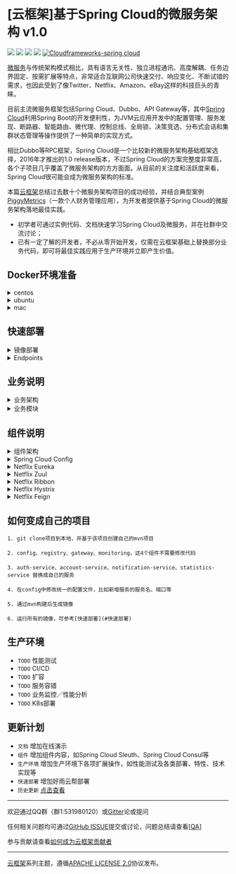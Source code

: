 # [云框架]基于Spring Cloud的微服务架构 v1.0

![](https://img.shields.io/badge/release-v1.0-green.svg)
[![](https://img.shields.io/badge/Producer-elvis2002-orange.svg)](CONTRIBUTORS.md)
![](https://img.shields.io/badge/License-Apache_2.0-blue.svg)
[![](https://img.shields.io/badge/Chat-Gitter-yellow.svg)](https://gitter.im/cloudframeworks-springcloud?utm_source=share-link&utm_medium=link&utm_campaign=share-link)
<a target="_blank" href="//shang.qq.com/wpa/qunwpa?idkey=08656cfa0add38f98157b017d0f66b6b076fc48d354cd43b8cf2321aa7436f9d"><img border="0" src="https://img.shields.io/badge/Group-QQ-brightgreen.svg" alt="Cloudframeworks-spring cloud" title="Cloudframeworks-spring cloud"></a>

[微服务](https://martinfowler.com/articles/microservices.html)与传统架构模式相比，具有语言无关性、独立进程通讯、高度解耦、任务边界固定、按需扩展等特点，非常适合互联网公司快速交付、响应变化、不断试错的需求，也因此受到了像Twitter、Netflix、Amazon、eBay这样的科技巨头的青睐。

目前主流微服务框架包括Spring Cloud、Dubbo、API Gateway等，其中[Spring Cloud](http://projects.spring.io/spring-cloud/)利用Spring Boot的开发便利性，为JVM云应用开发中的配置管理、服务发现、断路器、智能路由、微代理、控制总线、全局锁、决策竞选、分布式会话和集群状态管理等操作提供了一种简单的实现方式。

相比Dubbo等RPC框架，Spring Cloud是一个比较新的微服务架构基础框架选择，2016年才推出的1.0 release版本，不过Spring Cloud的方案完整度非常高，各个子项目几乎覆盖了微服务架构的方方面面。从目前的关注度和活跃度来看，Spring Cloud很可能会成为微服务架构的标准。

本篇[云框架](ABOUT.md)总结过去数十个微服务架构项目的成功经验，并结合典型案例[PiggyMetrics](https://github.com/cloudframeworks-springcloud/PiggyMetrics)（一款个人财务管理应用），为开发者提供基于Spring Cloud的微服务架构落地最佳实践。

* 初学者可通过实例代码、文档快速学习Spring Cloud及微服务，并在社群中交流讨论；
* 已有一定了解的开发者，不必从零开始开发，仅需在云框架基础上替换部分业务代码，即可将最佳实践应用于生产环境并立即产生价值。

## Docker环境准备

<details>

<summary> centos </summary>

   ```
   1.清除docker 旧版本
    
     rpm -qa |grep docker
     yum  -y  remove docker* 
        
   2.安装新的docker
    
     yum install -y docker-engine
        
   3.systemctl  start docker
    
   4.docker info 查看docker状态
   ```

</details>

<details>

<summary> ubuntu </summary>

   ```
   1.更新apt包
    
     sudo apt-get update
        
   2.安装 Docker
    
     sudo apt-get install docker-engine
        
   3.sudo service docker start
    
   4.docker info 查看docker状态
   ```

</details>

<details>

<summary> mac </summary>

   请参考[https://docs.docker.com/docker-for-mac/](https://docs.docker.com/docker-for-mac/)

</details>

## 快速部署

<details>

<summary> 镜像部署 </summary>

1. 克隆完整代码

   git clone [https://github.com/cloudframeworks-springcloud/PiggyMetrics](https://github.com/cloudframeworks-springcloud/PiggyMetrics)

2. 设置环境变量

   ```
   export CONFIG_SERVICE_PASSWORD=root
   export NOTIFICATION_SERVICE_PASSWORD=root
   export STATISTICS_SERVICE_PASSWORD=root
   export ACCOUNT_SERVICE_PASSWORD=root
   export MONGODB_PASSWORD=root         ## 必填，其他变量可不设置
   ```

3. 基于[docker-compose](https://docs.docker.com/compose/install/)运行如下命令（[docker-compose.yml](https://github.com/cloudframeworks-springcloud/PiggyMetrics/blob/master/docker-compose.yml)）

   ```
   docker-compose -f docker-compose.yml up -d
   ```
</details>

<details>

<summary> Endpoints </summary>

   ```
http://DOCKER-HOST:80 - Gateway

http://DOCKER-HOST:8761 - Eureka Dashboard

http://DOCKER-HOST:9000/hystrix - Hystrix Dashboard

http://DOCKER-HOST:8989 - Turbine stream (source for the Hystrix Dashboard)

http://DOCKER-HOST:15672 - RabbitMq management (默认账号guest／默认密码guest)
   ```

</details>

## 业务说明

<details>

<summary> 业务架构 </summary>

Piggymetrics通过Spring Cloud实现微服务架构，应用被分解为**账户服务**（[ACCOUNT SERVICE](https://github.com/cloudframeworks-springcloud/PiggyMetrics/tree/master/account-service)）、**统计服务**（[STATISTICS SERVICE](https://github.com/cloudframeworks-springcloud/PiggyMetrics/tree/master/statistics-service)）、**通知服务**（[NOTIFICATION SERVICE](https://github.com/cloudframeworks-springcloud/PiggyMetrics/tree/master/notification-service)）等三个核心微服务。每个微服务都是围绕业务能力组织的可独立部署的应用程序，拥有独立的数据库并使用同步的[REST API](http://www.restapitutorial.com/)实现微服务与微服务之间的通信。

PiggyMetrics业务架构如下图所示：

<div align=center><img width="900" height="" src="./image/pm业务架构.png"/></div>

</details>

<details>

<summary> 业务模块 </summary>

**账户服务**模块包含一般用户输入逻辑和验证：收入/费用项目，储蓄和帐户设置。

方法	| 路径	| 描述	| 用户验证	| UI可用
------------- | ------------------------- | ------------- |:-------------:|:----------------:|
GET	| /accounts/{account}	| 获取特定账户数据	|  | 	
GET	| /accounts/current	| 获取当前账户数据	| × | ×
GET	| /accounts/demo	| 获取demo账户数据 (预填充收入/支出项目等)	|   | 	×
PUT	| /accounts/current	| 保存当前账户数据	| × | ×
POST	| /accounts/	| 注册新账户	|   | ×

**统计服务**模块执行主要统计参数的计算，并捕获每个帐户的时间序列。

方法	| 路径	| 描述 | 用户验证	| UI可用
------------- | ------------------------- | ------------- |:-------------:|:----------------:|
GET	| /statistics/{account}	| 获取特定账户统计	          |  | 	
GET	| /statistics/current	| 获取当前账户统计	| × | × 
GET	| /statistics/demo	| 获取demo账户统计	|   | × 
PUT	| /statistics/{account}	| 创建或更新时间系列数据点指定的帐户	|   | 

**通知服务**模块存储用户联系信息和通知设置（如提醒和备份频率），计划工作人员从其他服务收集所需的信息，并向订阅的客户发送电子邮件。

方法	| 路径	| 描述	| 用户验证	| UI可用
------------- | ------------------------- | ------------- |:-------------:|:----------------:|
GET	| /notifications/settings/current	| 获取当前账户通知设置	| × | ×	
PUT	| /notifications/settings/current	| 保存当前账户通知设置	| × | ×

</details>

## 组件说明

<details>

<summary> 组件架构 </summary>

<a name="组件架构"></a>Piggymetrics基础服务设施中用到了Spring Cloud Config、Netflix Eureka、Netflix Hystrix、Netflix Zuul、Netflix Ribbon、Netflix Feign等组件，而这也正是Spring Cloud分布式开发中最核心的组件。

组件架构如下图所示：

<div align=center><img width="900" height="" src="./image/pm组件架构.png"/></div>

* 账户服务通过远程客户端（Feign）调用统计服务及通知服务，通过Ribbon实现负载均衡，并在调用过程中增加了断路器（Hystrix）的功能；

* 由于服务发现后才能调用，因此账户服务、统计服务、通知服务通过注册中心（Eureka）实现互相发现；

* API Gateway（Zuul）提供对外统一的服务网关，首先从注册中心（Eureka）处获取相应服务，再根据服务调用各个服务的真实业务逻辑；

* 服务调用过程通过聚合器（Turbine）统一所有断路信息；

* 整个业务过程中所有服务的配置文件通过Spring Cloud Config来管理，即起什么端口、配置什么参数等；

* 认证机制通过Auth service实现，提供基本认证服务。

> **需要注意的是Spring Cloud Config、Eureka、Ribbon、Hystrix、Feign以及Turbine均为标准组件，与业务之间没有强关系，不涉及到业务代码，仅需简单配置即可工作。**

</details>

<details>

<summary> Spring Cloud Config </summary>

### 通用说明

在分布式系统中，Spring Cloud Config通过config-server（服务端）和config-client（客户端）提供可扩展的配置服务，并利用配置服务中心集中管理所有服务的各种环境配置文件。Spring Cloud Config基于使用中心配置仓库的思想（版本控制），支持Git（默认）、SVN、File等三种储存方式。

**创建Config Server**

* 创建一个mvn工程，起名为config-server，核心依赖：

   ```
   <dependency>
       <groupId>org.springframework.boot</groupId>
       <artifactId>spring-boot-starter-test</artifactId>
       <scope>test</scope>
   </dependency>
   <dependency>
       <groupId>org.springframework.cloud</groupId>
       <artifactId>spring-cloud-config-server</artifactId>
    </dependency> 
   ```

* 在程序的入口Application类加上@EnableConfigServer注解开启配置服务器。

   ```
   @EnableConfigServer
   @SpringBootApplication
   public class Application {
    
       public static void main(String[] args) {
           new SpringApplicationBuilder(Application.class).web(true).run(args);
       }
   }       
   ```

* 配置文件

   ```
   server:
     port: 8888
    
   spring:
     application:
       name: config-server
     cloud:
       config:
         server:
           git:
             uri:                        ## 配置文件所存放的git地址
             searchPaths: config         ## 寻找路径
        
   ```

   获取git上的资源信息遵循如下规则：

   ```
   /{application}/{profile}[/{label}]
   /{application}-{profile}.yml
   /{label}/{application}-{profile}.yml
   /{application}-{profile}.properties
   /{label}/{application}-{profile}.properties  
   ```

**创建Config client**

* 创建一个mvn工程，起名为config-client，核心依赖：

   ```
   <dependency>
       <groupId>org.springframework.cloud</groupId>
       <artifactId>spring-cloud-config-client</artifactId>
   </dependency>
   ```

* 在程序的入口Application类加上@EnableConfigServer注解开启配置服务器

   ```
   @SpringBootApplication
   public class Application {
    
       public static void main(String[] args) {
           new SpringApplicationBuilder(Application.class).web(true).run(args);
       }
   }        
   ```

* 创建一个restful接口访问配置文件中属性

   ```
   @EnableAutoConfiguration
   @RefreshScope
   @RestController
   public class DemoController {
    
       @Value("${from}")
       String from;
        
        
       @RequestMapping("/from")
       public String from() {
           return this.from;
       }
   }
   ```

* 配置文件

   ```
   server:
     port: 9000
    
   spring:
     application:
       name: config-client
     profiles:
       active: dev
     cloud:
       config:
         uri: http://${CONFIG_HOST}:${CONFIG_PORT}
         label: master      
   ```

* 访问地址

   http://DOCKER_HOST:DOCKER_PORT/from

### 业务配置

在PiggyMetrics项目中，[config_server](https://github.com/cloudframeworks-springcloud/PiggyMetrics/tree/master/config)从本地类路径加载配置文件：

<div align=center><img width="900" height="" src="./image/pmspringcloudconfig.png"/></div>

我们可以在[config service](https://github.com/cloudframeworks-springcloud/PiggyMetrics/tree/master/config/src/main/resources/shared)中查看shard目录资源，其中`application.yml`被所有客户端应用共享，比如当Notification-service请求配置时，使用`shared/notification-service.yml`和`shared/application.yml`配置服务响应。

使用Spring Cloud config需要在[pom.xml](https://github.com/cloudframeworks-springcloud/PiggyMetrics/blob/master/config/pom.xml)中添加spring-cloud-starter-config（它将从配置中心自动获取配置），并在各服务资源目录bootstrap.yml中，例如[moinitoring的bootstrap.yml](https://github.com/cloudframeworks-springcloud/PiggyMetrics/blob/master/monitoring/src/main/resources/bootstrap.yml)中添加如下代码：

   ```
   spring:
     application:
       name: 服务名
     cloud:
       config:
         uri: http://config:8888
         fail-fast: true
   ```

配置文件修改后可通过 http://DOCKER-HOST:DOCKER-PORT/xxx/refresh 刷新配置(xxx表示服务根路径)，无需重启服务。

</details>

<details>

<summary> Netflix Eureka </summary>

### 通用说明

微服务架构比传统SOA架构中的服务粒度更小、服务数量更多，为了有效管理各个服务，服务注册的概念应运而生。它的特点是1）简单易用，对用户透明；2）高可用，满足CAP理论；3）多语言支持。

在基于Spring Cloud的微服务架构中，通常采用Netflix Eureka作为注册中心，它的易用性体现在：

* 通过与Spring Boot(Cloud)结合达到只用注解和Maven依赖即可部署和启动服务的效果
* Netflix Eureka自带Client包，使得使用Eureka作为注册中心的客户端（即服务）不需要关心自己与Eureka的通讯机制，只需要引入Client依赖即可，当然前提是使用Java

Netflix Eureka通过“伙伴”机制实现高可用，每一台Eureka都需要在配置中指定另一个Eureka的地址作为伙伴，Eureka启动时会向自己的伙伴节点获取当前已经存在的注册列表，这样在向Eureka集群中增加新机器时就不需要担心注册列表不完整的问题，在CAP理论中满足AP原则。

除此之外，Netflix Eureka支持Region和Zone的概念，其中一个Region可以包含多个Zone。Eureka在启动时需要指定一个Zone名，即指定当前Eureka属于哪个Zone, 如果不指定则属于defaultZone。值得注意的是，Eureka Client也需要指定Zone。

Netflix Eureka使用Java编写，但它会将所有注册信息和心跳连接地址都暴露为HTTP REST接口，客户端实际是通过HTTP请求与Server进行通讯的，因此Client完全可以使用其它语言进行编写，只需要即时调用注册服务、注销服务、获取服务列表和心跳请求的HTTP REST接口即可。

**创建Eureka Server**

* 创建一个mvn工程，起名为eureka-server，核心依赖：

   ```
   <dependency>
       <groupId>org.springframework.cloud</groupId>
       <artifactId>spring-cloud-starter-eureka-server</artifactId>
   </dependency>
        
   ```

* 在程序的入口Application类加上@EnableEurekaServer注解开启配置服务器

   ```
   @SpringBootApplication
   @EnableEurekaServer
   public class EurekaApplication {
    
       public static void main(String[] args) {
           SpringApplication.run(EurekaApplication.class, args);
       }
   }
        
   ```

* 配置文件

   ```    
   server:
     port: 8761
   spring:
     application:
       name: eureka-server
   eureka:
     instance:
       prefer-ip-address: true
     client:
       registerWithEureka: false
       fetchRegistry: false
       serviceUrl:
         defaultZone: http://127.0.0.1:8761/eureka/
       server:
         waitTimeInMsWhenSyncEmpty: 0
     server
       eviction-interval-timer-in-ms: 4000
       enableSelfPreservation: false
       renewalPercentThreshold: 0.9       
   ```

**创建Eureka service**

* 创建一个mvn工程，起名为eureka-service，核心依赖：

   ```
   <dependency>
       <groupId>org.springframework.cloud</groupId>
       <artifactId>spring-cloud-starter-eureka</artifactId>
   </dependency>
   ```

* 在程序的入口Application类加上@EnableDiscoveryClient注解开启配置服务器

   ```
   @SpringBootApplication
   @EnableDiscoveryClient
   public class DemoServiceApplication {
    
       public static void main(String[] args) {
           SpringApplication.run(DemoServiceApplication.class, args);
       }
   }     
   ```

* 创建2个restful接口

   普通的demo程序，提供/demo/show 和 /demo/index 接口
    
   ```
   @RequestMapping("/demo")
   @RestController
   public class DemoController {
    
       @RequestMapping("/show")
       public String show() {
           return "demo show";
       }
        
       @RequestMapping("/index")
       public String index() {
           return "demo index";
       }
   }
   ```
    
   user程序，提供/user/online和/user/offline 接口, 其中EurekaDiscoveryClientConfiguration管理改服务在注册中心的声明周期(下线和上线)
    
   ```
   @RequestMapping("/user")
   @RestController
   public class UserController {
       @Autowired
       private EurekaDiscoveryClientConfiguration lifecycle;
    
       @RequestMapping("/online")
       public String online() {
           this.lifecycle.start();
           return "user online method";
       }
    
       @RequestMapping("/offline")
       public String offline() {
           this.lifecycle.stop();
           return "user offline method";
       }
   }    
   ```

* 配置文件

   ```
   spring.application.name=eureka-service
   server.port=5000
   eureka.region=default
   eureka.preferSameZone=false
   eureka.shouldUseDns=false
   eureka.client.serviceUrl.defaultZone=http://${EUREKA_HOST}:${EUREKA_PORT}/eureka/
   eureka.instance.preferIpAddress=true
   eureka.instance.leaseRenewalIntervalInSeconds=10
   eureka.instance.leaseExpirationDurationInSeconds=20       
   ```
    
   EUREKA_HOST：注册中心ip
   
   EUREKA_PORT：注册中心端口
    
* 访问地址

   http://DOCKER_HOST:DOCKER_PORT/demo/index
       
   http://DOCKER_HOST:DOCKER_PORT/demo/show
       
   http://DOCKER_HOST:DOCKER_PORT/user/online
       
   http://DOCKER_HOST:DOCKER_PORT/user/offline
   
* 访问注册中心可以看到eureka-service已注册

   http://EUREKA_HOST:EUREKA_PORT/eureka/

### 业务配置

PiggyMetrics通过Eureka server实现[registy](https://github.com/cloudframeworks-springcloud/PiggyMetrics/tree/master/registry), 代码逻辑比较简单和标准，不用做任何修改，需要注意的是在[bootstrap.yml](https://github.com/cloudframeworks-springcloud/PiggyMetrics/blob/master/registry/src/main/resources/bootstrap.yml)加入配置中心服务地址信息。

   ```
   spring:
    cloud:
      config:
        uri: http://config:8888
        fail-fast: true
        password: ${CONFIG_SERVICE_PASSWORD}
        username: user
   ```

</details>

<details>

<summary> Netflix Zuul </summary>

### 通用说明

Netflix Zuul提供动态路由、监控、弹性、安全等的边缘服务。

在通过服务网关统一向外的提供REST API的微服务架构中，Netflix Zuul为微服务机构提供了前门保护的作用，同时将权限控制这些较重的非业务逻辑内容迁移到服务路由层面，使得服务集群主体能够具备更高的可复用性和可测试性。

**创建zuul service**

* 创建一个mvn工程，起名为zuul，核心依赖：

   ```
    <dependency>
       <groupId>org.springframework.cloud</groupId>
       <artifactId>spring-cloud-starter-zuul</artifactId>
   </dependency>       
   ```

* 在程序的入口Application类加上@EnableZuulProxy注解开启配置服务器

   ``` 
   @SpringBootApplication
   @EnableDiscoveryClient
   @EnableZuulProxy
   public class GatewayApplication {
    
       public static void main(String[] args) {
           SpringApplication.run(GatewayApplication.class, args);
       }
   }     
   ```

* 配置文件

   ``` 
   server:
     port: 5000
    
   spring:
     application:
       name: zuul
    
   eureka:
     client:
       service-url:
         defaultZone: http://${EUREKA_HOST}:${EUREKA_PORT}/eureka/
    
   hystrix:
     command:
       default:
         execution:
           isolation:
             thread:
               timeoutInMilliseconds: 20000
    
   ribbon:
     ReadTimeout: 20000
     ConnectTimeout: 20000
    
   zuul:
     ignoredServices: '*'
     host:
       connect-timeout-millis: 20000
       socket-timeout-millis: 20000
    
     routes:
       routes:
       demo:
         path: /demo/**
         serviceId: eureka-service
         stripPrefix: false
         sensitiveHeaders: Cookie,Set-Cookie,Authorization
       user:
         path: /user/**
         serviceId: eureka-service
         stripPrefix: false
         sensitiveHeaders: Cookie,Set-Cookie,Authorization
       outer:
         path: /baidu/**
         url: http://www.baidu.com
   ```
    
   EUREKA_HOST：注册中心ip
   
   EUREKA_PORT：注册中心端口
    
* 访问地址

   http://DOCKER_HOST:DOCKER_PORT/feign

### 业务配置

PiggyMetrics借助Netflix Zuul实现[gateway](https://github.com/cloudframeworks-springcloud/PiggyMetrics/tree/master/gateway)，代理授权服务、账户服务、统计服务和通知服务，这里的代码比较简单，基本上是标准的，不需要修改。

我们在实际业务的开发中，在[GatewayApplication.java](https://github.com/cloudframeworks-springcloud/PiggyMetrics/blob/master/gateway/src/main/java/com/piggymetrics/gateway/GatewayApplication.java)用具体业务替换相应的服务即可。

   ```
   @EnableZuulProxy        ## 增加zuul proxy代理功能
   public class GatewayApplication {
       public static void main(String[] args) {
           SpringApplication.run(GatewayApplication.class, args);
       }
   }
   ```

在resources目录下增加[static](https://github.com/cloudframeworks-springcloud/PiggyMetrics/tree/master/gateway/src/main/resources/static)录存放你的静态资源(如html、css、images等)
     
在zuul的配置文件[gateway.yml](https://github.com/cloudframeworks-springcloud/PiggyMetrics/blob/master/config/src/main/resources/shared/gateway.yml)中增加代理服务的配置

   ```
   zuul:
   ignoredServices: '*'
   host:
     connect-timeout-millis: 20000        ## 超时时间
      ocket-timeout-millis: 20000
   routes:
     auth-service:                        ## 认证服务
         path: /uaa/**                    ## 匹配路径
         url: http://auth-service:5000    ## 服务路径（http方式）
         stripPrefix: false               ## 是否包括前缀
         sensitiveHeaders:
     account-service:
         path: /accounts/**
         serviceId: account-service       ## 通过服务ID动态查找
         stripPrefix: false
         sensitiveHeaders:
     statistics-service:
         path: /statistics/**
         serviceId: statistics-service
         stripPrefix: false
         sensitiveHeaders:
     notification-service:
         path: /notifications/**
         serviceId: notification-service
         stripPrefix: false
         sensitiveHeaders:
   ```

</details>

<details>

<summary> Netflix Ribbon </summary>

### 通用说明

Ribbon是一个客户端负载均衡器，有多种负载均衡策略可选（包括自定义的负载均衡算法），并可配合服务发现及断路器使用。在配置文件中列出Load Balancer后面所有的机器，Ribbon会自动的帮助你基于某种规则（如简单轮询、随机连接等）去连接这些机器。

Ribbon的主要特点包括：1）负载均衡，2）容错，3）在异步和反应模型中支持多协议（HTT、TCP、UDP），4）缓存和批处理

**创建Ribbon service**

* 创建一个mvn工程，起名为ribbon，核心依赖如下：

   ```
    <dependency>
       <groupId>org.springframework.cloud</groupId>
       <artifactId>spring-cloud-starter-ribbon</artifactId>
   </dependency>     
   ```

* 程序的入口Application类

   ``` 
   @SpringBootApplication
   @EnableDiscoveryClient
   public class RibbonApplication {
        
       @Bean
       @LoadBalanced
       RestTemplate restTemplate() {
           return new RestTemplate();
       }
    
       public static void main(String[] args) {
           SpringApplication.run(RibbonApplication.class, args);
       }
   }     
   ```
    
   @LoadBalanced：声明一个loadBalanced模版

* 创建一个远程调用服务

   ```
   @RestController
   public class DemoController {
    
       @Autowired
       RestTemplate restTemplate;
    
       @RequestMapping(value = "/ribbon", method = RequestMethod.GET)
       public String add() {
           return restTemplate.getForEntity("http://EUREKA-SERVICE/demo/show", String.class).getBody();
       }
   }
   ```

   EUREKA-SERVICE： 在eureka模块中注册的服务
    
   远程调用/demo/show这个rest接口，也可以改成／demo/index 等

* 配置文件

   ``` 
   spring.application.name=ribbon
   server.port=5000
   eureka.client.serviceUrl.defaultZone=http://${EUREKA_HOST}:${EUREKA_PORT}/eureka/
   eureka.instance.preferIpAddress=true     
   ```
    
   EUREKA_HOST：注册中心ip

   EUREKA_PORT：注册中心端口

* 访问地址

    http://DOCKER_HOST:DOCKER_PORT/ribbon

### 业务配置 

PiggyMetrics并没有显式的去定义Netflix Ribbon的使用，但是在Zuul、Feign等组件中隐式的使用到了Ribbon，我们在实际的业务开发中，也不需要刻意定义Ribbon。

</details>

<details>

<summary> Netflix Hystrix </summary>

### 通用说明

Netflix Hystrix是一个延迟和容错库，旨在隔离远程系统，服务和第三方库的访问点，停止级联故障，并在不可避免的故障的复杂分布式系统中启用弹性。

**创建Hystrix service**

* 创建一个mvn工程，起名为hystrix-service，核心依赖如下：

   ```
   <dependency>
       <groupId>org.springframework.cloud</groupId>
       <artifactId>spring-cloud-netflix-hystrix-stream</artifactId>
   </dependency>       
   ```

* 在程序的入口Application

   ```
   @SpringBootApplication
   @EnableDiscoveryClient
   @EnableFeignClients
   public class HystrixDemoApplication {
        
       public static void main(String[] args) {
           SpringApplication.run(HystrixDemoApplication.class, args);
       }
   }   
   ```

* 创建一个远程调用服务

   ```
   @Service
   public class RemoteShowService {
        
       @Autowired
       private RestTemplate restTemplate;
        
       @HystrixCommand(fallbackMethod = "reliable", groupKey = "Demo", commandKey = "Show", commandProperties = { @HystrixProperty(name = "execution.isolation.thread.timeoutInMilliseconds", value = "1000") })
       public String remoteShow() {
           return restTemplate.getForObject("http://EUREKA-SERVICE/demo/show", String.class);
       }
    
       public String reliable() {
           return "fallback Method";
       }
   }
   ```

   @HystrixCommand： 自定义拦截机制
   
   EUREKA-SERVICE：在eureka模块中注册的服务
    
* 创建另一个远程调用服务

   ```
   @RestController
   @RequestMapping("/first")
   public class HystrixHelloController {
    
       @Autowired
       private RemoteInvokerService remoteInvokerService;
    
       @RequestMapping("hystrix")
       @HystrixCommand(fallbackMethod = "failme", groupKey = "Demo", commandKey = "first", commandProperties = { @HystrixProperty(name = "execution.isolation.thread.timeoutInMilliseconds", value = "10000") })
       public String remoteHello() {
           return remoteInvokerService.remoteInvoker();
       }
        
       protected String failme() {
           return "failed invoked Method";
       }
   }
   ```

   @HystrixCommand： 自定义拦截机制

   EUREKA-SERVICE：在eureka模块中注册的服务

* 配置文件

   ```
   spring.application.name=hystrix-service
   server.port=5000
   eureka.client.serviceUrl.defaultZone=http://${EUREKA_HOST}:${EUREKA_PORT}/eureka/
   eureka.instance.preferIpAddress=true    
   ```
    
   EUREKA_HOST：注册中心ip

   EUREKA_PORT：注册中心端口

* 访问地址

   http://DOCKER_HOST:DOCKER_PORT/first

   http://DOCKER_HOST:DOCKER_PORT/second

**创建Hystrix monitoring**

* 创建一个mvn工程，起名为hystrix-monitoring，核心依赖：

   ```
   <dependency>
       <groupId>org.springframework.cloud</groupId>
       <artifactId>spring-cloud-starter-turbine-stream</artifactId>
   </dependency>
   <dependency>
       <groupId>org.springframework.cloud</groupId>
       <artifactId>spring-cloud-starter-stream-rabbit</artifactId>
   </dependency>
   <dependency>
       <groupId>org.springframework.cloud</groupId>
       <artifactId>spring-cloud-starter-hystrix-dashboard</artifactId>
   </dependency>        
   ```

   基于rabbitmq去收集聚合

* 在程序的入口Application，加入@EnableTurbineStream 和 @EnableHystrixDashboard

   ```
   @@SpringBootApplication
   @EnableTurbineStream
   @EnableHystrixDashboard
   public class MonitoringApplication {
    
       public static void main(String[] args) {
           SpringApplication.run(MonitoringApplication.class, args);
       }
   }      
   ```

* 配置文件

   ```
   eureka:
     instance:
       prefer-ip-address: true
     client:
       serviceUrl:
         defaultZone: http://EUREKA_HOST:EUREKA_PORT/eureka/
    
   spring:
     application:
       name: hystrix-monitor
     rabbitmq:
       host: rabbitmq     
   ```

   EUREKA_HOST：注册中心ip

   EUREKA_PORT：注册中心端口

* 访问地址

   http://DOCKER_HOST:8080/hystrix 页面中加入 http://DOCKER_HOST:8989/

### 业务配置

* 项目中统一定义了熔断策略（不涉及代码侵入）：
       
   ```
   hystrix:
     command:
       default:
         execution:
           isolation:
             thread:
               timeoutInMilliseconds: 10000   ## 10000ms 超时限制
   ```

由于Hystrix的监控只针对单个节点，因此PiggyMetrics通过**Netflix Turbine**来监控集群下Hystrix的metrics情况。

实现客户端将Hystrix命令推送到Turbine，只需要在客户端添加如下代码即可，例如[/notification-service/pom.xml](https://github.com/cloudframeworks-springcloud/PiggyMetrics/blob/master/notification-service/pom.xml#L79)。

   ```
   <dependency>
       <groupId>org.springframework.cloud</groupId>
       <artifactId>spring-cloud-netflix-hystrix-stream</artifactId>
   </dependency>
   ```

</details>

<details>

<summary> Netflix Feign </summary>


### 通用说明

Feign是一个声明式、模板化的HTTP客户端，它使得写web服务变得更简单。使用Feign,只需要创建一个接口并注解。它具有可插拔的注解特性，包括Feign 注解和JAX-RS注解。Feign同时支持可插拔的编码器和解码器。当我们使用feign的时候，spring cloud 整和了Ribbon和Eureka去提供负载均衡。

简而言之：1）feign采用的是接口加注解；2）feign 整合了Ribbon。

**创建feign service**

* 创建一个mvn工程，起名为feign,其pom.xml见实例代码，核心依赖如下：

   ```
   <dependency>
       <groupId>org.springframework.cloud</groupId>
       <artifactId>spring-cloud-starter-ribbon</artifactId>
   </dependency>
   <dependency>
       <groupId>org.springframework.cloud</groupId>
       <artifactId>spring-cloud-starter-feign</artifactId>
   </dependency>       
   ```

* 在程序的入口Application类加上@EnableFeignClients注解开启配置服务器

   ```
   @SpringBootApplication
   @EnableDiscoveryClient
   @EnableFeignClients
   public class FeignDemoApplication {
        
       public static void main(String[] args) {
           SpringApplication.run(FeignDemoApplication.class, args);
       }
   }     
   ```

* 创建一个远程掉用服务

   ```
   @FeignClient("eureka-service")
   public interface RemoteInvokerService {
        
       @RequestMapping(value = "/demo/show", method = RequestMethod.GET)
       public String remoteInvoker();
   }
   ```

   eureka-service： 是我们在eureka模块中注册的服务

   远程掉用/demo/show这个rest接口，也可以改成／demo/index 等

* 配置文件

   ```
   spring.application.name=feign
   server.port=5000
   eureka.client.serviceUrl.defaultZone=http://${EUREKA_HOST}:${EUREKA_PORT}/eureka/
   eureka.instance.preferIpAddress=true      
   ```
    
   EUREKA_HOST：注册中心ip

   EUREKA_PORT：注册中心端口

* 访问地址

   http://DOCKER_HOST:DOCKER_PORT/feign

### 业务关系

PiggyMetrics多次用到了Feign，使用为在客户端中添加如下代码，例如[StatisticsServiceClient.java](https://github.com/cloudframeworks-springcloud/PiggyMetrics/blob/master/account-service/src/main/java/com/piggymetrics/account/client/StatisticsServiceClient.java)。

   ```
   @FeignClient(name = "auth-service")      ## 声明一个认证服务的一个客户端，通过注册中心去查找auth-service
    public interface AuthServiceClient {
        
        @RequestMapping(method = RequestMethod.POST, value = "/uaa/users", consumes = MediaType.APPLICATION_JSON_UTF8_VALUE)
        void createUser(User user);
        
    }
    
   ```
 
Feign同时可以引用注册中心以外的服务没，例如在统计服务模块，Feign引入了一个汇率客户端[ExchangeRatesClient.java](https://github.com/cloudframeworks-springcloud/PiggyMetrics/blob/master/statistics-service/src/main/java/com/piggymetrics/statistics/client/ExchangeRatesClient.java)。

   ```
   @FeignClient(url = "${rates.url}", name = "rates-client") ## 声明一个汇率客户端，根据具体的url（这个可以是外部的服务）
   public interface ExchangeRatesClient {
        
       @RequestMapping(method = RequestMethod.GET, value = "/latest")
       ExchangeRatesContainer getRates(@RequestParam("base") Currency base);
        
   }
   ```

</details>


## 如何变成自己的项目

   ```
1. git clone项目到本地，并基于该项目创建自己的mvn项目
     
2. config、registry、gateway、monitoring，这4个组件不需要修改代码
     
3. auth-service、account-service、notification-service、statistics-service 替换成自己的服务
     
4. 在config中修改统一的配置文件，比如新增服务的服务名、端口等
     
5. 通过mvn构建后生成镜像
     
6. 运行所有的镜像，可参考[快速部署](#快速部署)
   ```

## 生产环境

* `TODO` 性能测试
* `TODO` CI/CD
* `TODO` 扩容
* `TODO` 服务容错
* `TODO` 业务监控／性能分析
* `TODO` K8s部署

## 更新计划

* `文档` 增加在线演示
* `组件` 增加组件内容，如Spring Cloud Sleuth、Spring Cloud Consul等
* `生产环境` 增加生产环境下各项扩展操作，如性能测试及各类部署、特性、技术实现等
* `快速部署` 增加好雨云帮部署
* `历史更新` [点击查看](CHANGELOG.md)

-------

欢迎通过QQ群（群1:531980120）或[Gitter](https://gitter.im/cloudframeworks-springcloud?utm_source=share-link&utm_medium=link&utm_campaign=share-link)论或提问

任何相关问题均可通过[GitHub ISSUE](https://github.com/cloudframeworks-springcloud/user-guide/issues)提交或讨论，问题总结请查看[[QA](QA.md)]

参与贡献请查看[如何成为云框架贡献者](CONTRIBUTING.md)

-------

[云框架](ABOUT.md)系列主题，遵循[APACHE LICENSE 2.0](LICENSE.md)协议发布。

